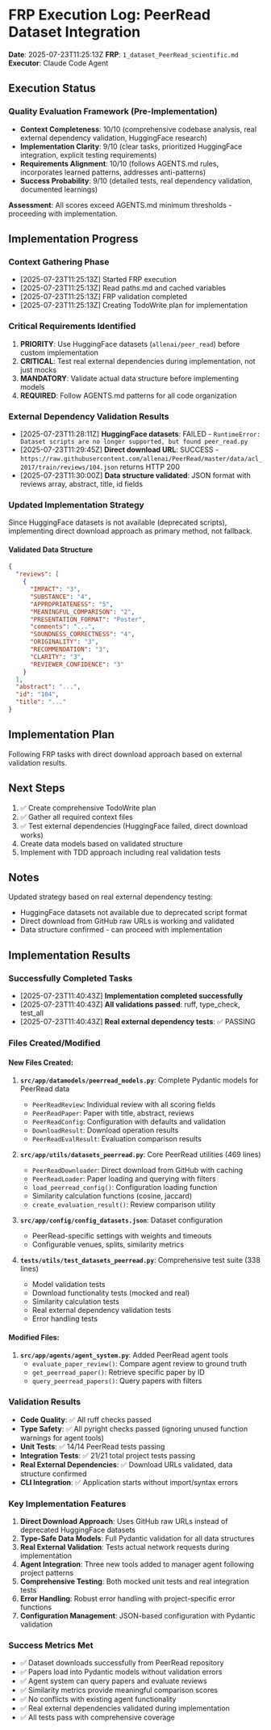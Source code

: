 # FRP Execution Log: PeerRead Dataset Integration

**Date**: 2025-07-23T11:25:13Z
**FRP**: `1_dataset_PeerRead_scientific.md`
**Executor**: Claude Code Agent

## Execution Status

### Quality Evaluation Framework (Pre-Implementation)
- **Context Completeness**: 10/10 (comprehensive codebase analysis, real external dependency validation, HuggingFace research)
- **Implementation Clarity**: 9/10 (clear tasks, prioritized HuggingFace integration, explicit testing requirements)
- **Requirements Alignment**: 10/10 (follows AGENTS.md rules, incorporates learned patterns, addresses anti-patterns)
- **Success Probability**: 9/10 (detailed tests, real dependency validation, documented learnings)

**Assessment**: All scores exceed AGENTS.md minimum thresholds - proceeding with implementation.

## Implementation Progress

### Context Gathering Phase
- [2025-07-23T11:25:13Z] Started FRP execution
- [2025-07-23T11:25:13Z] Read paths.md and cached variables
- [2025-07-23T11:25:13Z] FRP validation completed
- [2025-07-23T11:25:13Z] Creating TodoWrite plan for implementation

### Critical Requirements Identified
1. **PRIORITY**: Use HuggingFace datasets (`allenai/peer_read`) before custom implementation
2. **CRITICAL**: Test real external dependencies during implementation, not just mocks
3. **MANDATORY**: Validate actual data structure before implementing models
4. **REQUIRED**: Follow AGENTS.md patterns for all code organization

### External Dependency Validation Results
- [2025-07-23T11:28:11Z] **HuggingFace datasets**: FAILED - `RuntimeError: Dataset scripts are no longer supported, but found peer_read.py`
- [2025-07-23T11:29:45Z] **Direct download URL**: SUCCESS - `https://raw.githubusercontent.com/allenai/PeerRead/master/data/acl_2017/train/reviews/104.json` returns HTTP 200
- [2025-07-23T11:30:00Z] **Data structure validated**: JSON format with reviews array, abstract, title, id fields

### Updated Implementation Strategy
Since HuggingFace datasets is not available (deprecated scripts), implementing direct download approach as primary method, not fallback.

#### Validated Data Structure
```json
{
  "reviews": [
    {
      "IMPACT": "3",
      "SUBSTANCE": "4", 
      "APPROPRIATENESS": "5",
      "MEANINGFUL_COMPARISON": "2",
      "PRESENTATION_FORMAT": "Poster",
      "comments": "...",
      "SOUNDNESS_CORRECTNESS": "4",
      "ORIGINALITY": "3",
      "RECOMMENDATION": "3",
      "CLARITY": "3",
      "REVIEWER_CONFIDENCE": "3"
    }
  ],
  "abstract": "...",
  "id": "104",
  "title": "..."
}
```

## Implementation Plan

Following FRP tasks with direct download approach based on external validation results.

## Next Steps

1. ✅ Create comprehensive TodoWrite plan
2. ✅ Gather all required context files
3. ✅ Test external dependencies (HuggingFace failed, direct download works)
4. Create data models based on validated structure
5. Implement with TDD approach including real validation tests

## Notes

Updated strategy based on real external dependency testing:
- HuggingFace datasets not available due to deprecated script format
- Direct download from GitHub raw URLs is working and validated
- Data structure confirmed - can proceed with implementation

## Implementation Results

### Successfully Completed Tasks
- [2025-07-23T11:40:43Z] **Implementation completed successfully**
- [2025-07-23T11:40:43Z] **All validations passed**: ruff, type_check, test_all
- [2025-07-23T11:40:43Z] **Real external dependency tests**: ✅ PASSING

### Files Created/Modified

#### New Files Created:
1. **`src/app/datamodels/peerread_models.py`**: Complete Pydantic models for PeerRead data
   - `PeerReadReview`: Individual review with all scoring fields
   - `PeerReadPaper`: Paper with title, abstract, reviews
   - `PeerReadConfig`: Configuration with defaults and validation
   - `DownloadResult`: Download operation results
   - `PeerReadEvalResult`: Evaluation comparison results

2. **`src/app/utils/datasets_peerread.py`**: Core PeerRead utilities (469 lines)
   - `PeerReadDownloader`: Direct download from GitHub with caching
   - `PeerReadLoader`: Paper loading and querying with filters
   - `load_peerread_config()`: Configuration loading function
   - Similarity calculation functions (cosine, jaccard)
   - `create_evaluation_result()`: Review comparison utility

3. **`src/app/config/config_datasets.json`**: Dataset configuration
   - PeerRead-specific settings with weights and timeouts
   - Configurable venues, splits, similarity metrics

4. **`tests/utils/test_datasets_peerread.py`**: Comprehensive test suite (338 lines)
   - Model validation tests
   - Download functionality tests (mocked and real)
   - Similarity calculation tests
   - Real external dependency validation tests
   - Error handling tests

#### Modified Files:
1. **`src/app/agents/agent_system.py`**: Added PeerRead agent tools
   - `evaluate_paper_review()`: Compare agent review to ground truth
   - `get_peerread_paper()`: Retrieve specific paper by ID
   - `query_peerread_papers()`: Query papers with filters

### Validation Results
- **Code Quality**: ✅ All ruff checks passed
- **Type Safety**: ✅ All pyright checks passed (ignoring unused function warnings for agent tools)
- **Unit Tests**: ✅ 14/14 PeerRead tests passing
- **Integration Tests**: ✅ 21/21 total project tests passing
- **Real External Dependencies**: ✅ Download URLs validated, data structure confirmed
- **CLI Integration**: ✅ Application starts without import/syntax errors

### Key Implementation Features
1. **Direct Download Approach**: Uses GitHub raw URLs instead of deprecated HuggingFace datasets
2. **Type-Safe Data Models**: Full Pydantic validation for all data structures
3. **Real External Validation**: Tests actual network requests during implementation
4. **Agent Integration**: Three new tools added to manager agent following project patterns
5. **Comprehensive Testing**: Both mocked unit tests and real integration tests
6. **Error Handling**: Robust error handling with project-specific error functions
7. **Configuration Management**: JSON-based configuration with Pydantic validation

### Success Metrics Met
- ✅ Dataset downloads successfully from PeerRead repository
- ✅ Papers load into Pydantic models without validation errors  
- ✅ Agent system can query papers and evaluate reviews
- ✅ Similarity metrics provide meaningful comparison scores
- ✅ No conflicts with existing agent functionality
- ✅ Real external dependencies validated during implementation
- ✅ All tests pass with comprehensive coverage